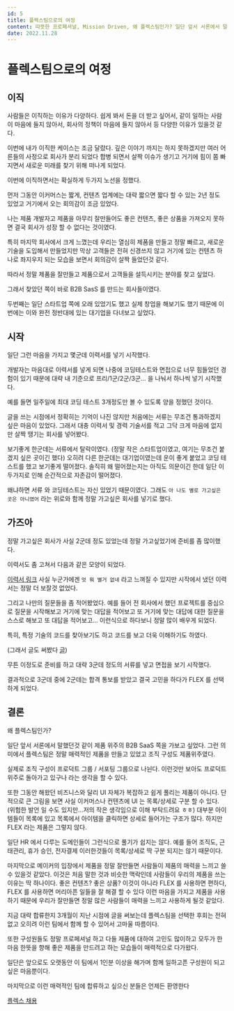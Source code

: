 ```yaml
---
id: 5
title: 플렉스팀으로의 여정
content: 따뜻한 프로페셔널, Mission Driven, 왜 플렉스팀인가? 일단 앞서 서론에서 말했던것 같이 제품 위주의 B2B SaaS 쪽을 가보고 싶었다. 그런 의미에서 플렉스팀은 정말 매력적인 제품을 만들고 있었고 조직 구성도 제품위주였다.
date: 2022.11.28
---
```


# 플렉스팀으로의 여정

## 이직

사람들은 이직하는 이유가 다양하다. 쉽게 봐서 돈을 더 받고 싶어서, 같이 일하는 사람이 마음에 들지 않아서, 회사의 정책이 마음에 들지 않아서 등 다양한 이유가 있을것 같다.

이번에 내가 이직한 케이스는 조금 달랐다. 깊은 이야기 까지는 하지 못하겠지만 여러 어른들의 사정으로 회사가 분리 되었다 합병 되면서 살짝 이슈가 생기고 거기에 힘이 쫌 빠지면서 새로운 미래를 찾기 위해 떠나게 되었다.

이번에 이직하면서는 확실하게 두가지 노선을 정했다.

먼저 그동안 이커머스는 짧게, 컨텐츠 업계에는 대략 짧으면 짧다 할 수 있는 2년 정도 있었고 거기에서 오는 회의감이 조금 있었다.

나는 제품 개발자고 제품을 아무리 잘만들어도 좋은 컨텐츠, 좋은 상품을 가져오지 못하면 결국 회사가 성장 할 수 없다는 것이였다.

특히 마지막 회사에서 크게 느꼈는데 우리는 열심히 제품을 만들고 정말 빠르고, 새로운 기술을 도입해서 만들었지만 막상 고객들은 전혀 신경쓰지 않고 거기에 있는 컨텐츠 하나로 좌지우지 되는 모습을 보면서 회의감이 살짝 들었던것 같다.

따라서 정말 제품을 잘만들고 제품으로서 고객들을 설득시키는 분야를 찾고 싶었다. 

그래서 찾았던 쪽이 바로 B2B SasS 를 만드는 회사들이였다.

두번째는 일단 스타트업 쪽에 오래 있었기도 했고 실제 창업을 해보기도 했기 때문에 이번에는 이와 완전 정반대에 있는 대기업을 다녀보고 싶었다.

## 시작

일단 그런 마음을 가지고 몇군데 이력서를 넣기 시작했다.

개발자는 마음대로 이력서를 넣게 되면 나중에 코딩테스트와 면접으로 너무 힘들었던 경험이 있기 때문에 대략 내 기준으로 프리/1군/2군/3군… 을 나눠서 하나씩 넣기 시작했다.

예를 들면 일주일에 최대 코딩 테스트 3개정도만 볼 수 있도록 양을 정했던 것이다.

글을 쓰는 시점에서 정확히는 기억이 나진 않지만 처음에는 서류는 무조건 통과하겠지 싶은 마음이 있었다. 그래서 대충 이력서 및 경력 기술서를 적고 그닥 크게 마음에 없지만 살짝 땡기는 회사를 넣어봤다. 

보기좋게 한군데는 서류에서 탈락이였다. (정말 작은 스타트업이였고, 여기는 무조건 붙겠지 싶은 곳이긴 했다) 오히려 다른 한군데는 대기업이였는데 운이 좋게 붙었고 코딩 테스트를 했고 보기좋게 떨어졌다. 솔직히 왜 떨어졌는지는 아직도 의문이긴 한데 일단 이 두가지로 인해 순간적으로 자존감이 떨어졌다.

왜냐하면 서류 와 코딩테스트는 자신 있었기 때문이였다. 그래도 `아 나도 별로 가고싶은 곳은 아니였어` 라는 위로와 함께 정말 가고싶은 회사를 넣기로 했다.

## 가즈아

정말 가고싶은 회사가 사실 2군데 정도 있었는데 정말 가고싶었기에 준비를 좀 많이했다.

이력서도 좀 고쳐서 다음과 같은 모양이 되었다.

[이력서 링크](https://www.notion.so/79cf4a328b2c44659c3b536805363fd9) 사실 누군가에겐 `엇 뭐 별거 없네` 라고 느껴질 수 있지만 시작에서 냈던 이력서는 정말 더 보잘것 없었다.

그리고 나만의 질문들을 좀 적어봤었다. 예를 들어 전 회사에서 했던 프로젝트를 중심으로 질문을 시작해보고 거기에 맞는 대답을 적어보고 또 거기에 맞는 대답에 대한 질문을 스스로 해보고 또 대답을 적어보고… 이런식으로 하다보니 정말 많이 배우게 되었다. 

특히, 특정 기술의 코드를 찾아보기도 하고 코드를 보고 더욱 이해하기도 하였다.

(그래서 글도 써봤다 [글](https://www.eomttt.com/posts/3))

무튼 이정도로 준비를 하고 대략 3군데 정도의 서류를 넣고 면접을 보기 시작했다.

결과적으로 3군데 중에 2군데는 합격 통보를 받았고 결국 고민을 하다가 FLEX 를 선택하게 되었다.

## 결론

왜 플렉스팀인가?

일단 앞서 서론에서 말했던것 같이 제품 위주의 B2B SaaS 쪽을 가보고 싶었다. 그런 의미에서 플렉스팀은 정말 매력적인 제품을 만들고 있었고 조직 구성도 제품위주였다.

실제로 조직 구성이 프로덕트 그룹 / 서포팅 그룹으로 나뉜다. 이런것만 보아도 프로덕트 위주로 돌아가고 있구나 라는 생각을 할 수 있다.

또한 그동안 해왔던 비즈니스와 달리 UI 자체가 복잡하고 쉽게 풀리는 제품이 아니다. 단적으로 큰 그림을 보면 사실 이커머스나 컨텐츠에 UI 는 목록/상세로 구분 할 수 있다. (위험한 발언 일 수도 있지만…저의 작은 생각임으로 이해 부탁드려요 ㅎㅎ)
대부분 아이템들이 목록에 있고 목록에서 아이템을 클릭하면 상세로 들어가는 구조가 많다. 하지만 FLEX 라는 제품은 그렇지 않다. 

일단 HR 에서 다루는 도메인들이 그런식으로 풀기가 쉽지는 않다. 예를 들어 조직도, 근태관리, 휴가 승인, 전자결제 이러한것들이 목록/상세로 딱 구분 되지는 않기 때문이다.

마지막으로 메이커의 입장에서 제품을 정말 잘만들면 사람들이 제품의 매력을 느끼고 쓸 수 있을것 같았다. 이것은 처음 말한 것과 비슷한 맥락인데 사람들이 우리의 제품을 쓰는 이유는 딱 하나이다. 좋은 컨텐츠? 좋은 상품? 이것이 아니라 FLEX 를 사용하면 편하다, FLEX 를 사용하면 머리아픈 일들을 잘 해결 할 수 있다 이런 마음을 가지고 제품을 사용하기 때문에 우리가 잘만들면 정말 많은 사람들이 매력을 느끼고 사용하게 될것 같았다.

지금 대략 합류한지 3개월이 지난 시점에 글을 써보는데 플렉스팀을 선택한 후회는 전혀 없고 오히려 이런 팀에서 함께 할 수 있어서 고마울 따름이다.

또한 구성원들도 정말 프로페셔널 하고 다들 제품에 대하여 고민도 많이하고 모두가 한마음 한뜻을 향해 좋은 제품을 만드려고 하는 모습들이 매력적으로 다가왔다.

일단은 앞으로도 오랫동안 이 팀에서 1인분 이상을 해가며 함께 일하고픈 구성원이 되고싶은 마음뿐이다.

마지막으로 이런 매력적인 팀에 합류하고 싶으신 분들은 언제든 환영한다 

[플렉스 채용](https://career.flex.team/recruit)